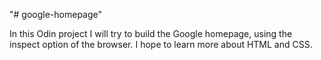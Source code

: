 "# google-homepage"

In this Odin project I will try to build the Google homepage, using the inspect option of the browser. I hope to learn more about HTML and CSS.
